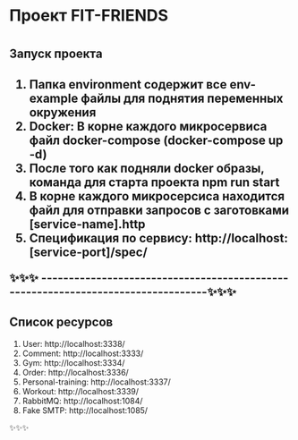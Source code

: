 <h1>Проект FIT-FRIENDS<h1>

<h2>Запуск проекта<h2>
<ol>
  <li>Папка environment содержит все env-example файлы для поднятия переменных окружения</li>
  <li>Docker: В корне каждого микросервиса файл docker-compose (docker-compose up -d)</li>
  <li>После того как подняли docker образы, команда для старта проекта npm run start</li>
  <li>В корне каждого микросерсиса находится файл для отправки запросов с заготовками [service-name].http</li>
  <li>Спецификация по сервису: http://localhost:[service-port]/spec/</li>
</ol>
✨✨✨
---------------------------------------------------------------------------------✨✨✨
<h2>Список ресурсов</h2>
<ol>
  <li>User: http://localhost:3338/</li>
  <li>Comment: http://localhost:3333/</li>
  <li>Gym: http://localhost:3334/</li>
  <li>Order: http://localhost:3336/</li>
  <li>Personal-training: http://localhost:3337/</li>
  <li>Workout: http://localhost:3339/</li>
  <li>RabbitMQ: http://localhost:1084/</li>
  <li>Fake SMTP: http://localhost:1085/</li>
</ol>

✨✨✨